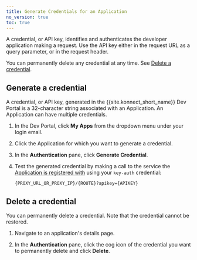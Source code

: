```yaml
---
title: Generate Credentials for an Application
no_version: true
toc: true
---
```

<!-- vale off -->
A credential, or API key, identifies and authenticates the developer application making a request. Use the API key either in the request URL as a query parameter, or in the request header.

You can permanently delete any credential at any time. See [Delete a credential](#delete-a-credential).

## Generate a credential

A credential, or API key, generated in the {{site.konnect_short_name}} Dev Portal is a 32-character string associated with an Application. An Application can have multiple credentials.

1. In the Dev Portal, click **My Apps** from the dropdown menu under your login email.

2. Click the Application for which you want to generate a credential.

3. In the **Authentication** pane, click **Generate Credential**.

4. Test the generated credential by making a call to the service the
   [Application is registered with](/konnect/legacy/dev-portal/applications/dev-reg-app-service)
   using your `key-auth` credential:

   ```
   {PROXY_URL_OR_PROXY_IP}/{ROUTE}?apikey={APIKEY}
   ```

## Delete a credential

You can permanently delete a credential. Note that the credential cannot be restored.

1. Navigate to an application's details page.

2. In the **Authentication** pane, click the cog icon of the credential you want to permanently delete and click **Delete**.
